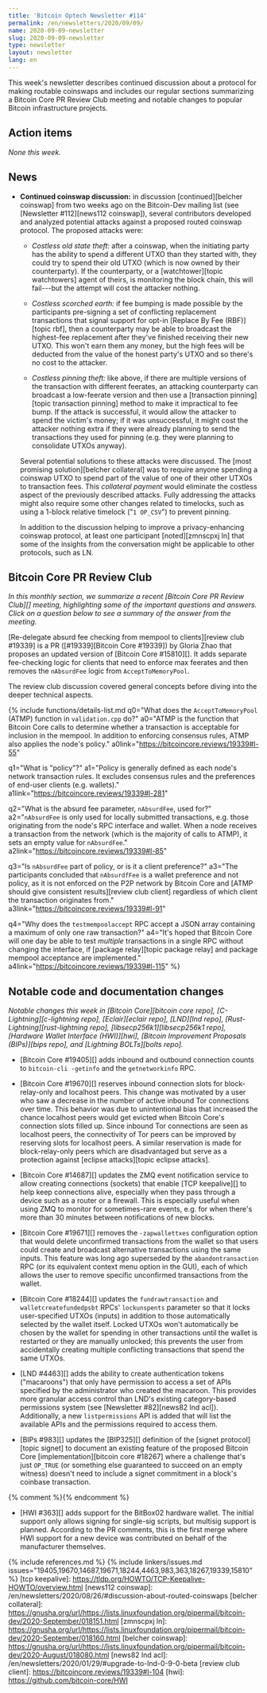 ```yaml
---
title: 'Bitcoin Optech Newsletter #114'
permalink: /en/newsletters/2020/09/09/
name: 2020-09-09-newsletter
slug: 2020-09-09-newsletter
type: newsletter
layout: newsletter
lang: en
---
```

This week's newsletter describes continued discussion about a protocol
for making routable coinswaps and includes our regular sections summarizing
a Bitcoin Core PR Review Club meeting
and notable changes to popular Bitcoin infrastructure projects.

## Action items

*None this week.*

## News

- **Continued coinswap discussion:** in discussion [continued][belcher
  coinswap] from two weeks ago on the Bitcoin-Dev mailing list (see
  [Newsletter #112][news112 coinswap]), several contributors developed
  and analyzed potential attacks against a proposed routed coinswap
  protocol.  The proposed attacks were:

  - *Costless old state theft:* after a coinswap, when the initiating
    party has the ability to spend a different UTXO than they started
    with, they could try to spend their old UTXO (which is now owned
    by their counterparty).  If the counterparty, or a
    [watchtower][topic watchtowers] agent of theirs, is monitoring the
    block chain, this will fail---but the attempt will cost
    the attacker nothing.

  - *Costless scorched earth:* if fee bumping is made possible by the
    participants pre-signing a set of conflicting replacement
    transactions that signal support for opt-in [Replace By Fee
    (RBF)][topic rbf], then a counterparty may be able to broadcast
    the highest-fee replacement after they've finished receiving their
    new UTXO.  This won't earn them any money, but the high fees will
    be deducted from the value of the honest party's UTXO and so there's no cost to
    the attacker.

  - *Costless pinning theft:* like above, if there are multiple
    versions of the transaction with different feerates, an attacking
    counterparty can broadcast a low-feerate version and then use a
    [transaction pinning][topic transaction pinning] method to make it
    impractical to fee bump.  If the attack is successful, it would
    allow the attacker to spend the victim's money; if it was
    unsuccessful, it might cost the attacker nothing extra if they
    were already planning to send the transactions they used for
    pinning (e.g. they were planning to consolidate UTXOs anyway).

  Several potential solutions to these attacks were discussed.  The
  [most promising solution][belcher collateral] was to require anyone
  spending a coinswap UTXO to spend part of the value of one of their
  other UTXOs to transaction fees.  This *collateral payment* would
  eliminate the costless aspect of the previously described attacks.
  Fully addressing the attacks might also require some other changes
  related to timelocks, such as using a 1-block relative timelock ("`1
  OP_CSV`") to prevent pinning.

  In addition to the discussion helping to improve a privacy-enhancing
  coinswap protocol, at least one participant [noted][zmnscpxj ln] that
  some of the insights from the conversation might be applicable to
  other protocols, such as LN.

## Bitcoin Core PR Review Club

*In this monthly section, we summarize a recent [Bitcoin Core PR Review Club][]
meeting, highlighting some of the important questions and answers.  Click on a
question below to see a summary of the answer from the meeting.*

[Re-delegate absurd fee checking from mempool to clients][review club #19339] is
a PR ([#19339][Bitcoin Core #19339]) by Gloria Zhao that proposes an updated
version of [Bitcoin Core #15810][]. It adds separate fee-checking logic for
clients that need to enforce max feerates and then removes the `nAbsurdFee`
logic from `AcceptToMemoryPool`.

The review club discussion covered general concepts before diving into the
deeper technical aspects.

{% include functions/details-list.md
  q0="What does the `AcceptToMemoryPool` (ATMP) function in `validation.cpp` do?"
  a0="ATMP is the function that Bitcoin Core calls to determine whether a transaction
      is acceptable for inclusion in the mempool. In addition to
      enforcing consensus rules, ATMP also applies the node's policy."
  a0link="https://bitcoincore.reviews/19339#l-55"

  q1="What is \"policy\"?"
  a1="Policy is generally defined as each node's network transaction rules.  It excludes
      consensus rules and the preferences of end-user clients (e.g. wallets)."
  a1link="https://bitcoincore.reviews/19339#l-281"

  q2="What is the absurd fee parameter, `nAbsurdFee`, used for?"
  a2="`nAbsurdFee` is only used for locally submitted transactions, e.g. those
      originating from the node's RPC interface and wallet. When a node receives
      a transaction from the network (which is the majority of calls to ATMP),
      it sets an empty value for `nAbsurdFee`."
  a2link="https://bitcoincore.reviews/19339#l-85"

  q3="Is `nAbsurdFee` part of policy, or is it a client preference?"
  a3="The participants concluded that `nAbsurdfFee` is a wallet preference and
      not policy, as it is not enforced on the P2P network by Bitcoin Core and
      [ATMP should give consistent results][review club client] regardless of
      which client the transaction originates from."
  a3link="https://bitcoincore.reviews/19339#l-91"

  q4="Why does the `testmempoolaccept` RPC accept a JSON array containing a
      maximum of only one raw transaction?"
  a4="It's hoped that Bitcoin Core will one day be able to test *multiple*
      transactions in a single RPC without changing the interface, if [package
      relay][topic package relay] and package mempool acceptance are implemented."
  a4link="https://bitcoincore.reviews/19339#l-115"
%}

## Notable code and documentation changes

*Notable changes this week in [Bitcoin Core][bitcoin core repo],
[C-Lightning][c-lightning repo], [Eclair][eclair repo], [LND][lnd repo],
[Rust-Lightning][rust-lightning repo], [libsecp256k1][libsecp256k1 repo],
[Hardware Wallet Interface (HWI)][hwi], [Bitcoin Improvement Proposals
(BIPs)][bips repo], and [Lightning BOLTs][bolts repo].*

- [Bitcoin Core #19405][] adds inbound and outbound connection counts to
  `bitcoin-cli -getinfo` and the `getnetworkinfo` RPC.

- [Bitcoin Core #19670][] reserves inbound connection slots for block-relay-only
  and localhost peers. This change was motivated by a user who saw a
  decrease in the number of active inbound Tor connections over time. This
  behavior was due to unintentional bias that increased the chance
  localhost peers would get evicted when Bitcoin Core's connection slots
  filled up.  Since inbound Tor connections are seen as
  localhost peers, the connectivity of Tor peers can be improved by reserving slots
  for localhost peers. A similar reservation is made for block-relay-only peers
  which are disadvantaged but serve as a protection against [eclipse attacks][topic eclipse attacks].

- [Bitcoin Core #14687][] updates the ZMQ event notification service to
  allow creating connections (sockets) that enable [TCP keepalive][] to
  help keep connections alive, especially when they pass through a
  device such as a router or a firewall.  This is especially useful when
  using ZMQ to monitor for sometimes-rare events, e.g. for when there's
  more than 30 minutes between notifications of new blocks.

- [Bitcoin Core #19671][] removes the `-zapwallettxes` configuration
  option that would delete unconfirmed transactions from the wallet so
  that users could create and broadcast alternative transactions using
  the same inputs.  This feature was long ago superseded by the
  `abandontransaction` RPC (or its equivalent context menu option in the
  GUI), each of which allows the user to remove specific unconfirmed
  transactions from the wallet.

- [Bitcoin Core #18244][] updates the `fundrawtransaction` and
  `walletcreatefundedpsbt` RPCs' `lockunspents` parameter so that it
  locks user-specified UTXOs (inputs) in addition to those
  automatically selected by the wallet itself.  Locked UTXOs won't
  automatically be chosen by the wallet for spending in other
  transactions until the wallet is restarted or they are manually
  unlocked; this prevents the user from accidentally creating
  multiple conflicting transactions that spend the same UTXOs.

- [LND #4463][] adds the ability to create authentication tokens
  ("macaroons") that only have permission to access a set of APIs
  specified by the administrator who created the macaroon.  This
  provides more granular access control than LND's existing
  category-based permissions system (see [Newsletter #82][news82 lnd
  acl]).  Additionally, a new `listpermissions` API is added that will
  list the available APIs and the permissions required to access them.

- [BIPs #983][] updates the [BIP325][] definition of the [signet
  protocol][topic signet] to document an existing feature of the proposed Bitcoin
  Core [implementation][bitcoin core #18267] where a challenge that's just
  `OP_TRUE` (or something else guaranteed to succeed on an empty
  witness) doesn't need to include a signet commitment in a block's
  coinbase transaction.

{% comment %}<!-- I'm tempted to link "BitBox 02" to the manufacturer's
product page, but per a quick `git grep` of the repository, we've never
linked to the product pages for Trezor, Ledger, or ColdCard, so adding a
link to for BitBox seems unfair. -harding -->{% endcomment %}

- [HWI #363][] adds support for the BitBox02 hardware wallet.  The
  initial support only allows signing for single-sig scripts, but
  multisig support is planned.  According to the PR comments, this is
  the first merge where HWI support for a new device was contributed on
  behalf of the manufacturer themselves.

{% include references.md %}
{% include linkers/issues.md issues="19405,19670,14687,19671,18244,4463,983,363,18267,19339,15810" %}
[tcp keepalive]: https://tldp.org/HOWTO/TCP-Keepalive-HOWTO/overview.html
[news112 coinswap]: /en/newsletters/2020/08/26/#discussion-about-routed-coinswaps
[belcher collateral]: https://gnusha.org/url/https://lists.linuxfoundation.org/pipermail/bitcoin-dev/2020-September/018151.html
[zmnscpxj ln]: https://gnusha.org/url/https://lists.linuxfoundation.org/pipermail/bitcoin-dev/2020-September/018160.html
[belcher coinswap]: https://gnusha.org/url/https://lists.linuxfoundation.org/pipermail/bitcoin-dev/2020-August/018080.html
[news82 lnd acl]: /en/newsletters/2020/01/29/#upgrade-to-lnd-0-9-0-beta
[review club client]: https://bitcoincore.reviews/19339#l-104
[hwi]: https://github.com/bitcoin-core/HWI
